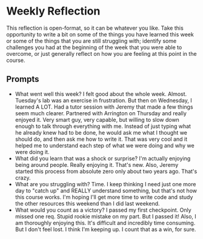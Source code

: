 # Weekly Reflection
This reflection is open-format, so it can be whatever you like. Take this opportunity to write a bit on some of the things you have learned this week or some of the things that you are still struggling with; identify some challenges you had at the beginning of the week that you were able to overcome, or just generally reflect on how you are feeling at this point in the course.

## Prompts
- What went well this week?
I felt good about the whole week. Almost. Tuesday's lab was an exercise in frustration. But then on Wednesday, I learned A LOT. Had a tutor session with Jeremy that made a few things seem much clearer. Partnered with Arrington on Thursday and really enjoyed it. Very smart guy, very capable, but willing to slow down enough to talk through everything with me. Instead of just typing what he already knew had to be done, he would ask me what I thought we should do, and then ask me how to write it. That was very cool and it helped me to understand each step of what we were doing and why we were doing it.
- What did you learn that was a shock or surprise?
I'm actually enjoying being around people. Really enjoying it. That's new.
Also, Jeremy started this process from absolute zero only about two years ago. That's crazy.
- What are you struggling with?
Time. I keep thinking I need just one more day to "catch up" and REALLY understand something, but that's not how this course works. I'm hoping I'll get more time to write code and study the other resources this weekend than I did last weekend. 
- What would you count as a victory?
I passed my first checkpoint. Only missed one req. Stupid rookie mistake on my part. But I passed it!
Also, I am thoroughly enjoying this. It's difficult and incredibly time consuming. But I don't feel lost. I think I'm keeping up. I count that as a win, for sure.
